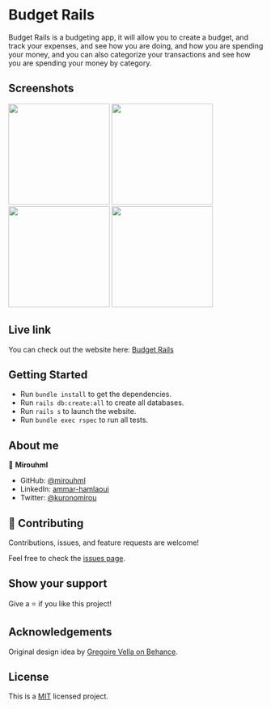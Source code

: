 # Budget Rails

Budget Rails is a budgeting app, it will allow you to create a budget, and track your expenses, and see how you are doing, and how you are spending your money, and you can also categorize your transactions and see how you are spending your money by category.

## Screenshots

<div>
  <img src="https://user-images.githubusercontent.com/20567503/176318560-e9cae0c9-9919-420b-926b-e8367b021c2a.png" width="200">
  <img src="https://user-images.githubusercontent.com/20567503/176319290-62444c00-b3cb-4df0-b0d9-9633ee22f11c.png" width="200">
  <img src="https://user-images.githubusercontent.com/20567503/176319315-277533e8-e800-4aa1-8cea-b50105f6f84c.png" width="200">
  <img src="https://user-images.githubusercontent.com/20567503/176319379-9ec89761-e94e-40fc-8335-8bb7e21b37cf.png" width="200">
</div>

## Live link

You can check out the website here: [Budget Rails](https://mirouhml-budget-rails.herokuapp.com/)

## Getting Started

- Run `bundle install` to get the dependencies.
- Run `rails db:create:all` to create all databases.
- Run `rails s` to launch the website.
- Run `bundle exec rspec` to run all tests.

## About me

👤 **Mirouhml**

- GitHub: [@mirouhml](https://github.com/mirouhml)
- LinkedIn: [ammar-hamlaoui](https://www.linkedin.com/in/ammar-hamlaoui/)
- Twitter: [@kuronomirou](https://twitter.com/kuronomirou)

## 🤝 Contributing

Contributions, issues, and feature requests are welcome!

Feel free to check the [issues page](../../issues/).

## Show your support

Give a ⭐️ if you like this project!

## Acknowledgements

Original design idea by [Gregoire Vella on Behance](https://www.behance.net/gregoirevella).

## License

This is a [MIT](./LICENSE) licensed project.
